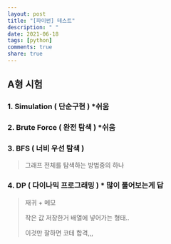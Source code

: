 ```yaml
---
layout: post
title: "[파이썬] 테스트"
description: " "
date: 2021-06-18
tags: [python]
comments: true
share: true
---
```



## A형 시험

### 1. Simulation ( 단순구현 ) *쉬움





### 2. Brute Force ( 완전 탐색 ) *쉬움





### 3. BFS ( 너비 우선 탐색 )

> 그래프 전체를 탐색하는 방법중의 하나



### 4. DP ( 다이나믹 프로그래밍 ) * 많이 풀어보는게 답

> 재귀 + 메모
>
> 작은 값 저장한거 배열에 넣어가는 형태..
>
> 이것만 잘하면 코테 합격,,,




